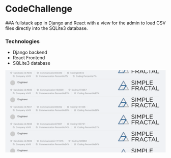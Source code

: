 # CodeChallenge
 
 ##A fullstack app in Django and React with a view for the admin to load CSV files directly into the SQLite3 database. 
  
### Technologies 
 * Django backend 
 * React Frontend
 * SQLite3 database

![Screen](https://github.com/SammoMichael/CodeChallenge/blob/master/Screen%20Shot%202561-12-21%20at%209.53.20%20AM.png)
